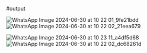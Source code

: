 #output

![WhatsApp Image 2024-06-30 at 10 22 01_9fe21bdd](https://github.com/Amitdubey0511/Quiz_kotlin/assets/106152955/70489af9-3472-4893-94e1-d63a6853634d) ![WhatsApp Image 2024-06-30 at 10 22 02_21eea679](https://github.com/Amitdubey0511/Quiz_kotlin/assets/106152955/38681f0d-381e-4279-8fd8-582355d80dea)

![WhatsApp Image 2024-06-30 at 10 23 11_a4df5d68](https://github.com/Amitdubey0511/Quiz_kotlin/assets/106152955/47ac929e-b22b-4e01-a66c-e1234a7d3c0e)![WhatsApp Image 2024-06-30 at 10 22 02_dc68261d](https://github.com/Amitdubey0511/Quiz_kotlin/assets/106152955/a43e24eb-3c16-448f-a7ae-83e666a6f988)

